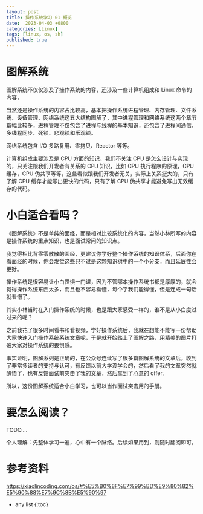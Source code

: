 ```yaml
---
layout: post
title: 操作系统学习-01-概览
date:  2023-04-03 +0800
categories: [Linux]
tags: [linux, os, sh]
published: true
---
```


# 图解系统 

图解系统不仅仅涉及了操作系统的内容，还涉及一些计算机组成和 Linux 命令的内容，

当然还是操作系统的内容占比较高，基本把操作系统进程管理、内存管理、文件系统、设备管理、网络系统这五大结构图解了，其中进程管理和网络系统这两个章节篇幅比较多，进程管理不仅包含了进程与线程的基本知识，还包含了进程间通信，多线程同步、死锁、悲观锁和乐观锁。

网络系统包含 I/O 多路复用、零拷贝、Reactor 等等。

计算机组成主要涉及是 CPU 方面的知识，我们不关注 CPU 是怎么设计与实现的，只关注跟我们开发者有关系的 CPU 知识，比如 CPU 执行程序的原理，CPU 缓存，CPU 伪共享等等，这些看似跟我们开发者无关，实际上关系挺大的，只有了解 CPU 缓存才能写出更快的代码，只有了解 CPU 伪共享才能避免写出无效缓存的代码。

# 小白适合看吗？

《图解系统》不是单纯的面经，而是相对比较系统化的内容，当然小林所写的内容是操作系统的重点知识，也是面试常问的知识点。

我觉得相比背零零散散的面经，更建议你学好整个操作系统的知识体系，后面你在看面经的时候，你会发觉这些只不过是这颗知识树中的一个小分支，而且延展性会更好。

操作系统是很容易让小白畏惧一门课，因为不管哪本操作系统书都是厚厚的，就会觉得操作系统东西太多，而且也不容易看懂，每个字我们能得懂，但是连成一句话就看懵了。

其实小林当时在入门操作系统的时候，也是跟大家感受一样的，谁不是从小白度过过来的呢？

之前我花了很多时间看书和看视频，学好操作系统后，我就在想能不能写一份帮助大家快速入门操作系统系统文章呢，于是就开始踏上了图解之路，用精美的图片打破大家对操作系统的畏惧感。

事实证明，图解系列是正确的，在公众号连续写了很多篇图解系统的文章后，收到了非常多读者的支持与认可，有反馈以前大学没学会的，然后看了我的文章突然就醒悟了，也有反馈面试前突击了我的文章，然后拿到了心意的 offer。

所以，这份图解系统适合小白学习，也可以当作面试突击用的手册。

# 要怎么阅读？

TODO....

个人理解：先整体学习一遍，心中有一个脉络。后续如果用到，则随时翻阅即可。

# 参考资料

https://xiaolincoding.com/os/#%E5%B0%8F%E7%99%BD%E9%80%82%E5%90%88%E7%9C%8B%E5%90%97

* any list
{:toc}